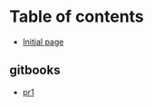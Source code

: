 # Table of contents

* [Initial page](README.md)

## gitbooks <a id="projects"></a>

* [pr1](projects/pr1.md)

